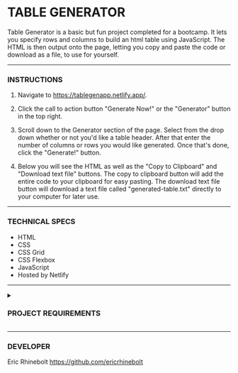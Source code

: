 # TABLE GENERATOR

Table Generator is a basic but fun project completed for a bootcamp. It lets you specify rows and columns to build an html table using
JavaScript. The HTML is then output onto the page, letting you copy and paste the code or download as a file, to use for yourself.

<hr>

### INSTRUCTIONS

1.  Navigate to https://tablegenapp.netlify.app/.

2.  Click the call to action button "Generate Now!" or the "Generator" button in the top right.

3.  Scroll down to the Generator section of the page. Select from the drop down whether or not you'd like a table header. After that enter the
    number of columns or rows you would like generated. Once that's done, click the "Generate!" button.

4.  Below you will see the HTML as well as the "Copy to Clipboard" and "Download text file" buttons. The copy to clipboard button will add the
    entire code to your clipboard for easy pasting. The download text file button will download a text file called "generated-table.txt" directly to your computer for later use.

<hr>

### TECHNICAL SPECS

- HTML
- CSS
- CSS Grid
- CSS Flexbox
- JavaScript
- Hosted by Netlify

<hr>
<details><summary>

### PROJECT REQUIREMENTS

</summary>
<p>

#### HTML

- Have at least 3 pages, keep the grid system consistent as much as possible
- Use at least 10 different HTML tags
- Use HTML tables
- Implement at least two uses for forms
- Dropped Down Menu
- Use web fonts
- Use different types of content in the form of text, images, videos, and GIFs
- Use regex validation

#### CSS

- Inline, internal, and external styling
- Use five different CSS selectors
- Don’t use too many fonts
- Use colors that complement each other
- Use Flexbox (Optional)
- Use SASS/SCSS (Optional)
- Use animations (Optional)

#### Javascript

- External scripts
- Use variables, if statements, loops, at least one form of collections, functions/call back, and events
- Use AJAX (Optional)
- Use JSON or XML (Optional)
- Use JQuery (Optional)

</p>
</details>
<hr>

### DEVELOPER

Eric Rhinebolt
https://github.com/ericrhinebolt
